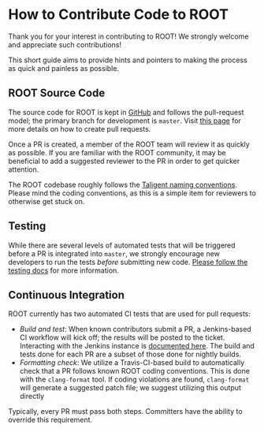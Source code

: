 
How to Contribute Code to ROOT
==============================

Thank you for your interest in contributing to ROOT!  We strongly welcome and appreciate such contributions!

This short guide aims to provide hints and pointers to making the process as quick and painless as possible.

ROOT Source Code
----------------

The source code for ROOT is kept in [GitHub](http://github.com/root-project/root) and follows the pull-request model;
the primary branch for development is `master`.
Visit [this page](https://root.cern.ch/integrating-github-pull-request-root-repository) for more details on how to
create pull requests.

Once a PR is created, a member of the ROOT team will review it as quickly as possible.  If you are familiar with the
ROOT community, it may be beneficial to add a suggested reviewer to the PR in order to get quicker attention.

The ROOT codebase roughly follows the [Taligent naming conventions](https://root.cern.ch/coding-conventions).  Please
mind the coding conventions, as this is a simple item for reviewers to otherwise get stuck on.

Testing
-------

While there are several levels of automated tests that will be triggered before a PR is integrated into `master`, we
strongly encourage new developers to run the tests _before_ submitting new code.  [Please follow the testing docs](https://root.cern.ch/run-tests)
for more information.

Continuous Integration
----------------------

ROOT currently has two automated CI tests that are used for pull requests:
- *Build and test*: When known contributors submit a PR, a Jenkins-based CI workflow will kick off; the results will be posted to the ticket.  Interacting with the Jenkins instance is [documented here](https://github.com/phsft-bot/build-configuration/blob/master/README.md).  The build and tests done for each PR are a subset of those done for nightly builds.
- *Formatting check*: We utilize a Travis-CI-based build to automatically check that a PR follows known ROOT coding conventions.  This is done with the `clang-format` tool.  If coding violations are found, `clang-format` will generate a suggested patch file; we suggest utilizing this output directly

Typically, every PR must pass both steps.  Committers have the ability to override this requirement.

